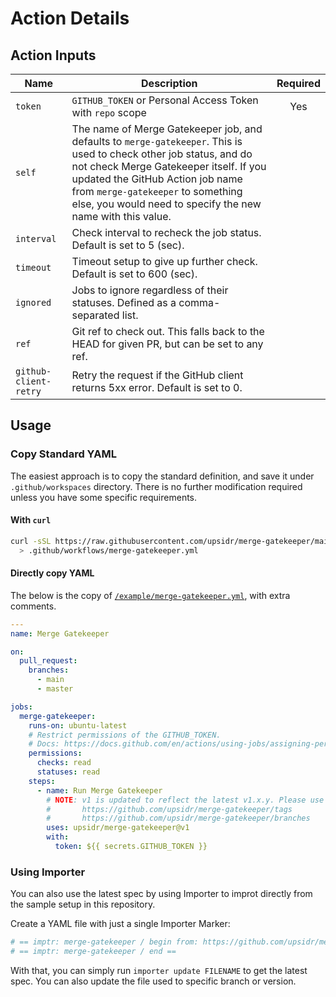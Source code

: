 # Action Details

## Action Inputs

<!-- == export: inputs / begin == -->

| Name                  | Description                                                                                                                                                                                                                                                                                          | Required |
| --------------------- | ---------------------------------------------------------------------------------------------------------------------------------------------------------------------------------------------------------------------------------------------------------------------------------------------------- | :------: |
| `token`               | `GITHUB_TOKEN` or Personal Access Token with `repo` scope                                                                                                                                                                                                                                            |   Yes    |
| `self`                | The name of Merge Gatekeeper job, and defaults to `merge-gatekeeper`. This is used to check other job status, and do not check Merge Gatekeeper itself. If you updated the GitHub Action job name from `merge-gatekeeper` to something else, you would need to specify the new name with this value. |          |
| `interval`            | Check interval to recheck the job status. Default is set to 5 (sec).                                                                                                                                                                                                                                 |          |
| `timeout`             | Timeout setup to give up further check. Default is set to 600 (sec).                                                                                                                                                                                                                                 |          |
| `ignored`             | Jobs to ignore regardless of their statuses. Defined as a comma-separated list.                                                                                                                                                                                                                      |          |
| `ref`                 | Git ref to check out. This falls back to the HEAD for given PR, but can be set to any ref.                                                                                                                                                                                                           |          |
| `github-client-retry` | Retry the request if the GitHub client returns 5xx error. Default is set to 0.                                                                                                                                                                                                                       |          |

<!-- == export: inputs / end == -->

## Usage

### Copy Standard YAML

<!-- == export: simple-usage / begin == -->

The easiest approach is to copy the standard definition, and save it under `.github/workspaces` directory. There is no further modification required unless you have some specific requirements.

#### With `curl`

```bash
curl -sSL https://raw.githubusercontent.com/upsidr/merge-gatekeeper/main/example/merge-gatekeeper.yml \
  > .github/workflows/merge-gatekeeper.yml
```

#### Directly copy YAML

The below is the copy of [`/example/merge-gatekeeper.yml`](/example/merge-gatekeeper.yml), with extra comments.

<!-- == imptr: basic-yaml / begin from: ../example/definitions.yaml#[standard-setup] wrap: yaml == -->
```yaml
---
name: Merge Gatekeeper

on:
  pull_request:
    branches:
      - main
      - master

jobs:
  merge-gatekeeper:
    runs-on: ubuntu-latest
    # Restrict permissions of the GITHUB_TOKEN.
    # Docs: https://docs.github.com/en/actions/using-jobs/assigning-permissions-to-jobs
    permissions:
      checks: read
      statuses: read
    steps:
      - name: Run Merge Gatekeeper
        # NOTE: v1 is updated to reflect the latest v1.x.y. Please use any tag/branch that suits your needs:
        #       https://github.com/upsidr/merge-gatekeeper/tags
        #       https://github.com/upsidr/merge-gatekeeper/branches
        uses: upsidr/merge-gatekeeper@v1
        with:
          token: ${{ secrets.GITHUB_TOKEN }}
```
<!-- == imptr: basic-yaml / end == -->

<!-- == export: simple-usage / end == -->

### Using Importer

You can also use the latest spec by using Importer to improt directly from the sample setup in this repository.

Create a YAML file with just a single Importer Marker:

```yaml
# == imptr: merge-gatekeeper / begin from: https://github.com/upsidr/merge-gatekeeper/blob/main/example/definitions.yaml#[standard-setup] ==
# == imptr: merge-gatekeeper / end ==
```

With that, you can simply run `importer update FILENAME` to get the latest spec. You can also update the file used to specific branch or version.

###
